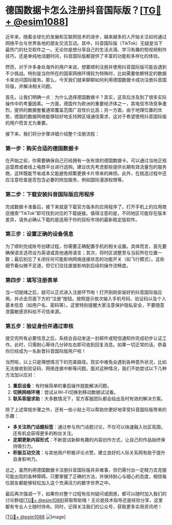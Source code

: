 # 德国数据卡怎么注册抖音国际版？[[TG💪+ @esim1088](https://t.me/s/esim1088)]

近年来，随着全球化的发展和互联网技术的进步，越来越多的人开始关注如何通过网络平台与世界各地的朋友交流互动。其中，抖音国际版（TikTok）无疑是当下最热门的社交软件之一。无论你是想分享自己的生活点滴、学习有趣的短视频制作技巧，还是单纯地消磨时间，抖音国际版都提供了丰富的功能和多样化的体验。

然而，对于许多身处海外的用户来说，想要顺利注册并使用抖音国际版可能会遇到不少挑战。特别是当你所在的国家网络环境较为特殊时，比如需要依赖特定的数据卡来访问国际服务。那么，今天我们就来聊聊如何利用德国数据卡成功注册抖音国际版，并解决相关问题。

首先，让我们明确一点：为什么选择德国数据卡？其实，这背后涉及到了很多实际操作中的考量因素。一方面，德国作为欧洲的重要经济体之一，其电信市场竞争激烈，提供的数据套餐通常覆盖范围广且性价比高；另一方面，由于地理位置的优势，德国的数据网络能够较好地支持跨区域通信需求，这对于希望使用抖音国际版的用户而言尤为重要。

接下来，我们将分步骤详细介绍整个注册流程：

### 第一步：购买合适的德国数据卡
在开始之前，你需要确保自己已经拥有一张有效的德国数据卡。可以通过当地正规运营商或者线上电商平台进行选购。建议优先考虑那些提供长期有效流量包的服务商，这样既能节省成本又能避免频繁更换卡片带来的麻烦。此外，在挑选过程中还应注意检查是否包含必要的附加服务，例如国际漫游权限等。

### 第二步：下载安装抖音国际版应用程序
完成数据卡准备后，接下来就是下载官方版本的应用程序了。打开手机上的应用商店搜索“TikTok”即可找到对应的下载链接。值得注意的是，不同地区可能存在版本差异，请务必确认下载的是适用于你的目标市场的最新稳定版软件。

### 第三步：设置正确的设备信息
为了顺利完成账号创建过程，你需要正确配置手机的相关设置。具体而言，首先要确保语言选项设为英语或其他通用语言；其次，将时区调整至与当前所在位置一致；最后别忘了关闭任何可能影响网络连接状态的功能开关（如飞行模式）。这些细节看似微不足道，但它们往往直接影响到后续的操作流畅度。

### 第四步：填写注册表单
当一切就绪之后，就可以正式进入注册环节啦！打开刚刚安装好的抖音国际版应用，并点击页面下方的“注册”按钮。按照提示依次输入手机号码、验证码以及个人基本信息（如用户名、密码等）。这里特别提醒大家注意保护隐私安全，不要随意泄露敏感资料给不可信来源。

### 第五步：验证身份并通过审核
提交完所有必要信息之后，系统会自动发送一封邮件或短信通知你完成初步认证工作。此时，只需耐心等待几分钟左右即可收到回复消息。如果一切正常的话，恭喜你已经成为一名新晋抖音国际版用户啦！

当然啦，以上只是理想情况下的完美路径。现实中难免会遇到各种意外状况，比如无法接收到验证码、网络连接中断等问题。面对这种情况，我们不妨尝试以下几种方法加以应对：

1. **重启设备**：有时候简单的重启操作就能解决问题。
2. **切换网络环境**：尝试从Wi-Fi切换到移动数据试试看。
3. **联系客服求助**：大多数情况下，官方客服团队都会给出及时有效的解决方案。

除了上述常规步骤之外，还有一些小贴士可以帮助你更好地享受抖音国际版带来的乐趣：

- **多关注热门话题标签**：通过参与热门话题讨论，不仅可以快速融入社区氛围，还有机会获得更多的粉丝关注。
- **定期更新内容形式**：不断尝试新鲜有趣的内容创作方式，让自己的作品始终保持吸引力。
- **积极互动交流**：与其他用户积极评论点赞，建立良好的人际关系网有助于提升自身影响力。

总之，虽然利用德国数据卡注册抖音国际版并非难事，但仍需付出一定精力去克服可能出现的各种障碍。只要掌握了正确的方法，并保持耐心与细心的态度，相信每位朋友都能够轻松加入这个充满活力的数字世界之中。

最后再次强调一下，如果你对整个过程有任何疑问或困惑，都可以随时加入我们的讨论群组[[TG💪+ @esim1088](https://t.me/s/esim1088)]获取帮助哦！无论是技术指导还是经验分享，这里都有专业人士随时待命。同时，记得关注我们的公众号，获取更多实用资讯吧！

[[TG💪+ @esim1088](https://t.me/s/esim1088) ![Image](https://i.postimg.cc/4NQfJmqS/Snipaste-2025-05-13-00-14-12.png)]